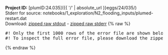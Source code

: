 **Project ID:** [plumID:24.035]({{ '/' | absolute_url }}eggs/24/035/)  
Stderr for source:  notebooks/1_exploration/N2_flooding_inputs/plumed-restart.dat   
Download: [zipped raw stdout](plumed-restart.dat.plumed_master.stdout.txt.zip) - [zipped raw stderr](plumed-restart.dat.plumed_master.stderr.txt.zip) 
{% raw %}
<pre>
#! Only the first 1000 rows of the error file are shown below
#! To inspect the full error file, please download the zipped raw stderr file above
</pre>
{% endraw %}
